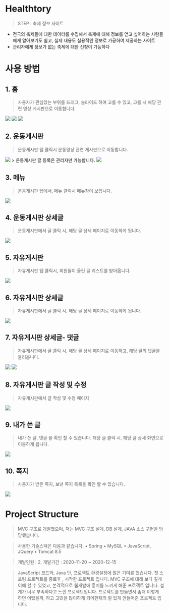 # Healthtory
> STEP : 축제 정보 사이트
- 전국의 축제들에 대한 데이터를 수집해서 축제에 대해 정보를 얻고 싶어하는 사람들에게 알아보기도 쉽고, 실제 내용도 실용적인 정보로 가공하여 제공하는 사이트
- 관리자에게 정보가 없는 축제에 대한 신청이 가능하다

# 사용 방법

## 1. 홈
> 사용자가 관심있는 부위를 드래그, 슬라이드 하여 고를 수 있고, 고를 시 해당 관련 영상 게시판으로 이동합니다.
<img src="https://images.velog.io/images/cjw960703/post/4245168f-b558-411b-84bc-e1a4e44f937f/stephome.png">
<img src="https://images.velog.io/images/cjw960703/post/85e154ac-35f6-4ea1-94c9-18ffcf55c706/stephome2.png">
<img src="https://images.velog.io/images/cjw960703/post/eea142ae-6475-4f22-8101-22122d558b72/stephome3.png">

## 2. 운동게시판
> 운동게시판 탭 클릭시 운동영상 관련 게시판으로 이동합니다.
<img src="https://images.velog.io/images/cjw960703/post/065753b1-b3f6-4c62-b4c3-389b793431b8/%E1%84%8B%E1%85%AE%E1%86%AB%E1%84%83%E1%85%A9%E1%86%BC%E1%84%80%E1%85%A6%E1%84%89%E1%85%B5%E1%84%91%E1%85%A1%E1%86%AB.png">
> 운동게시판 글 등록은 관리자만 가능합니다.
<img src="https://images.velog.io/images/cjw960703/post/8358c793-55b0-4d6c-b5a5-44f5690796f8/%E1%84%80%E1%85%B3%E1%86%AF%20%E1%84%83%E1%85%B3%E1%86%BC%E1%84%85%E1%85%A9%E1%86%A8(%20%E1%84%80%E1%85%AA%E1%86%AB%E1%84%85%E1%85%B5%E1%84%8C%E1%85%A1).png">

## 3. 메뉴
> 운동게시판 탭에서, 메뉴 클릭시 메뉴창이 보입니다.
<img src="https://images.velog.io/images/cjw960703/post/8e69e00b-6d24-4ec3-9aaf-d0b24b7f853c/%E1%84%92%E1%85%A6%E1%86%AF%E1%84%89%E1%85%B3%E1%84%90%E1%85%A9%E1%84%85%E1%85%B5%E1%84%86%E1%85%A6%E1%84%82%E1%85%B2.png">

## 4. 운동게시판 상세글
> 운동게시판에서 글 클릭 시, 해당 글 상세 페이지로 이동하게 됩니다.
<img src="https://images.velog.io/images/cjw960703/post/b58aeb5e-c938-4818-92fd-5955ba39242a/%E1%84%89%E1%85%A1%E1%86%BC%E1%84%89%E1%85%A6%E1%84%80%E1%85%B3%E1%86%AF.png">

## 5. 자유게시판
> 자유게시판 탭 클릭시, 회원들이 올린 글 리스트를 받아옵니다.
<img src="https://images.velog.io/images/cjw960703/post/8ed139d8-12c6-49ae-8fc7-00e718630b48/%E1%84%8C%E1%85%A1%E1%84%8B%E1%85%B2%E1%84%80%E1%85%A6%E1%84%89%E1%85%B5%E1%84%91%E1%85%A1%E1%86%AB.png">

## 6. 자유게시판 상세글
> 자유게시판에서 글 클릭 시, 해당 글 상세 페이지로 이동하게 됩니다.
<img src="https://images.velog.io/images/cjw960703/post/2986a614-448f-4e08-9bdf-584b2a400353/%E1%84%8C%E1%85%A1%E1%84%8B%E1%85%B2%E1%84%89%E1%85%A1%E1%86%BC%E1%84%89%E1%85%A6%E1%84%80%E1%85%B3%E1%86%AF.png">

## 7. 자유게시판 상세글- 댓글
> 자유게시판에서 글 클릭 시, 해당 글 상세 페이지로 이동하고, 해당 글의 댓글을 불러옵니다.
<img src="https://images.velog.io/images/cjw960703/post/9de823cd-f256-47a5-831f-adef11251c59/%E1%84%8C%E1%85%A1%E1%84%8B%E1%85%B2%E1%84%83%E1%85%A2%E1%86%BA%E1%84%80%E1%85%B3%E1%86%AF.png">
<img src="https://images.velog.io/images/cjw960703/post/9819b367-3497-4af4-8fc2-9220d95d479d/%E1%84%83%E1%85%A2%E1%86%BA%E1%84%80%E1%85%B3%E1%86%AF%20%E1%84%83%E1%85%B3%E1%86%BC%E1%84%85%E1%85%A9%E1%86%A8.png">

## 8. 자유게시판 글 작성 및 수정
> 자유게시판에서 글 작성 및 수정 페이지
<img src="https://images.velog.io/images/cjw960703/post/d0f0bae8-a844-4159-b86b-18d8b4e879c5/%E1%84%8C%E1%85%A1%E1%84%8B%E1%85%B2%E1%84%80%E1%85%A6%E1%84%89%E1%85%B5%E1%84%91%E1%85%A1%E1%86%AB%20%E1%84%80%E1%85%B3%E1%86%AF%20%E1%84%8C%E1%85%A1%E1%86%A8%E1%84%89%E1%85%A5%E1%86%BC.jpeg">

## 9. 내가 쓴 글
> 내가 쓴 글, 댓글 을 확인 할 수 있습니다. 해당 글 클릭 시, 해당 글 상세 화면으로 이동하게 됩니다.
<img src="https://images.velog.io/images/cjw960703/post/6053b892-6d9c-49e3-a3b7-e5e12b8b41d6/%E1%84%82%E1%85%A2%E1%84%80%E1%85%A1%20%E1%84%8A%E1%85%B3%E1%86%AB%20%E1%84%80%E1%85%B3%E1%86%AF.png">

## 10. 쪽지
> 사용자가 받은 쪽지, 보낸 쪽지 목록을 확인 할 수 있습니다.
<img src="https://images.velog.io/images/cjw960703/post/4c95cc60-6a04-4704-add1-a54c3f50e7d3/%E1%84%8D%E1%85%A9%E1%86%A8%E1%84%8C%E1%85%B5.png">

# Project Structure
> MVC 구조로 개발했으며, 저는 MVC 구조 설계, DB 설계, JAVA 소스 구현을 담당했습니다.

> 사용한 기술스택은 다음과 같습니다. • Spring • MySQL • JavaScript, JQuery • Tomcat 8.5

> 개발인원 : 2, 개발기간 : 2020-11-20 ~ 2020-12-15

> JavaScript 코드와, Java 단, 프로젝트 환경설정에 많은 기여를 했습니다. 첫 스프링 프로젝트를 종료후 , 시작한 프로젝트 입니다. MVC 구조에 대해 보다 깊게 이해 할 수 있었고, 본격적으로 웹개발에 흥미를 느끼게 해준 프로젝트 입니다. 설계가 너무 부족하다고 느낀 프로젝트입니다. 프로젝트를 만들면서 좀더 이렇게 하면 어땠을까, 하고 고민을 많이하게 되어현재의 절 있게 만들어준 프로젝트 입니다.
